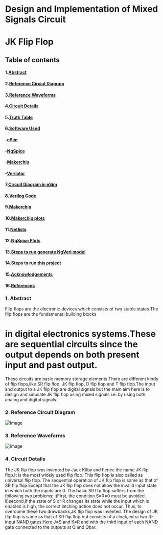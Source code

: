 # Design and Implementation of Mixed Signals Circuit
# JK Flip Flop
## Table of contents
#### 1.[Abstract]()
#### 2.[Reference Circiut Diagram]()
#### 3.[Reference Waveforms]()
#### 4.[Circuit Details]()
#### 5.[Truth Table]()
#### 6.[Software Used]()
  #### -[eSim]()
  #### -[NgSpice]()
  #### -[Makerchip]()
  #### -[Verilator]()
#### 7.[Circuit Diagram in eSim]()
#### 8.[Verilog Code]()
#### 9.[Makerchip]()
#### 10.[Makerchip plots]()
#### 11.[Netlists]()
#### 12.[NgSpice Plots]()
#### 13.[Steps to run generate NgVeri model]()
#### 14.[Steps to run this project]()
#### 15.[Acknowledgements]()
#### 16.[References]()
### 1. Abstract
Flip flops are the electronic devices which consists of two stable states.The flip flops are the fundamental building blocks 
# in digital electronics systems.These are sequential circuits since the output depends on both present input and past output.
These circuits are basic memory storage elements.There are different kinds of flip flops,like SR flip flop, JK flip flop,
D flip flop and T flip flop.The input and output to a JK flip flop are digital signals but the 
main aim here is to design and simulate JK flip flop using mixed signals i.e. by using both analog and digital signals.  
### 2. Reference Circuit Diagram
![image](https://user-images.githubusercontent.com/96101971/156813610-83332660-f437-45dd-8c2f-720dc85cf4d7.png)
### 3. Reference Waveforms
![image](https://user-images.githubusercontent.com/96101971/156813892-d6778544-87d1-48c4-920d-f2d59fe77bc7.png)
### 4. Circuit Details
The JK flip flop was invented by Jack Kilby and hence the name JK flip flop.It is the most widely used flip flop. This flip
flop is also called as universal flip flop.
The sequential operation of JK flip flop is same as that of SR flip flop Except that the JK flip flop does not allow the invalid
input state in which both the inputs are 0.
The basic SR flip flop suffers from the following two problems:
i)First, the condition S=R=0 must be avoided.
ii)second,if the state of S or R changes its state while the input which is enabled is high, the correct latching action does not occur.
Thus, to overcome these two drawbacks,JK flip flop was invented.
The design of JK flip flop is same as that of SR flip flop but consists of a clock,extra two 3-input NAND gates.Here J=S and K=R 
and with the third input of each NAND gate connected to the outputs at Q and Qbar.
